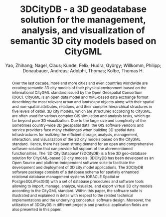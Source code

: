 ---
layout: technique
title: "3DCityDB - a 3D geodatabase solution for the management, analysis, and visualization of semantic 3D city models based on CityGML"
classifications:
    system_type: "False"
    technique: "False"
    design_study: "False"
    evaluation: "False"
    data: "True"
    analysis: "False"
    generation: "False"
    curation_and_transformation: "False"
    management: "True"
    modeling: "False"
    urban_analysis: "False"
    visualization: "True"
    sunlight_access: "True"
    wind_ventilation: "False"
    view_impact: "False"
    energy: "False"
    damage_and_disaster_management: "False"
    climate: "False"
    sound: "False"
    property_cadastre: "False"
    other_use: "False"
    lookup: "False"
    browse: "False"
    locate: "False"
    explore: "True"
    identify: "True"
    compare: "True"
    summarize: "False"
    distribution: "True"
    trends: "False"
    outliers: "False"
    extremes: "False"
    features: "True"
    target_discovery: "True"
    target_access: "True"
    spatial_relation: "True"
    buildings: "True"
    streets: "True"
    nature: "False"
    uniform_discretization: "True"
    structural_subdivision: "True"
    univariate: "True"
    multivariate: "False"
    volumetric: "False"
    temporal: "False"
    sensing: "False"
    statistical: "False"
    simulation_based: "True"
    learning_based: "False"
    surveyed: "False"
    site: "True"
    block: "True"
    multi_block: "True"
    city: "True"
    va_wo_model: "False"
    post_model: "False"
    model_integrated: "False"
    assisted_models: "False"
    overlay: "True"
    embedded: "False"
    linked: "True"
    temporal_jx: "False"
    spatial_jx: "False"
    filter: "True"
    aggregate: "True"
    embed: "True"
    glyphs: "False"
    bar_charts: "False"
    scatterplots: "False"
    linegraphs: "True"
    matrix: "False"
    grid: "False"
    boxplot: "False"
    parallel_coordinates: "False"
    map_2d: "False"
    map_3d: "True"
    walking: "False"
    steering: "False"
    selection_based: "False"
    manipulation_based: "True"
    distortion: "False"
    ghosting: "False"
    culling: "False"
    birds_view: "False"
    multi_view: "False"
    assisted_steering: "False"
    other: "False"
    vr_cave: "False"
    ar: "False"
    desktop: "True"
    mobile: "False"
    case_study: "True"
    user_study: "False"
    statistical_evaluation: "False"
    expert_interviews: "False"
key: "EWCNJQAP"
item_type: "journalArticle"
publication_year: "2018"
author: "Yao, Zhihang; Nagel, Claus; Kunde, Felix; Hudra, György; Willkomm, Philipp; Donaubauer, Andreas; Adolphi, Thomas; Kolbe, Thomas H."
publication_title: "Open Geospatial Data, Software and Standards"
isbn: "nan"
issn: "2363-7501"
doi: "10.1186/s40965-018-0046-7"
url_paper: "https://opengeospatialdata.springeropen.com/articles/10.1186/s40965-018-0046-7"
abstract_note: "nan"
date_added: "2023-01-30 00:37:30"
date_modified: "2023-01-30 00:37:30"
access_date: "2023-01-30 00:37:30"
pages: "5"
num_pages: "nan"
issue: "1"
volume: "3.0"
number_of_volumes: "nan"
journal_abbreviation: "Open geospatial data, softw. stand."
short_title: "nan"
series: "nan"
series_number: "nan"
series_text: "nan"
series_title: "nan"
publisher: "nan"
place: "nan"
language: "en"
rights: "nan"
type: "nan"
archive: "nan"
archive_location: "nan"
library_catalog: "DOI.org (Crossref)"
call_number: "nan"
extra: "nan"
notes: "nan"
link_attachments: "nan"
manual_tags: "nan"
automatic_tags: "nan"
editor: "nan"
series_editor: "nan"
translator: "nan"
contributor: "nan"
attorney_agent: "nan"
book_author: "nan"
cast_member: "nan"
commenter: "nan"
composer: "nan"
cosponsor: "nan"
counsel: "nan"
interviewer: "nan"
producer: "nan"
recipient: "nan"
reviewed_author: "nan"
scriptwriter: "nan"
words_by: "nan"
guest: "nan"
number: "nan"
edition: "nan"
running_time: "nan"
scale: "nan"
medium: "nan"
artwork_size: "nan"
filing_date: "nan"
application_number: "nan"
assignee: "nan"
issuing_authority: "nan"
country: "nan"
meeting_name: "nan"
conference_name: "nan"
court: "nan"
references: "nan"
reporter: "nan"
legal_status: "nan"
priority_numbers: "nan"
programming_language: "nan"
version: "nan"
system: "nan"
code: "nan"
code_number: "nan"
section: "nan"
session: "nan"
committee: "nan"
history: "nan"
legislative_body: "nan"
abstract: "Over the last decade, more and more cities and even countries worldwide are creating semantic 3D city models of their physical environment based on the international CityGML standard issued by the Open Geospatial Consortium (OGC). CityGML is an open data model and XML-based data exchange format describing the most relevant urban and landscape objects along with their spatial and non-spatial attributes, relations, and their complex hierarchical structures in five levels of detail. 3D city models, which are structured according to CityGML, are often used for various complex GIS simulation and analysis tasks, which go far beyond pure 3D visualization. Due to the large size and complexity of the sometimes country-wide 3D geospatial data, the GIS software vendors and service providers face many challenges when building 3D spatial data infrastructures for realizing the efficient storage, analysis, management, interaction, and visualization of the 3D city models based on the CityGML standard. Hence, there has been strong demand for an open and comprehensive software solution that can provide full support of the aforementioned functionalities. The ‘3D City Database’ (3DCityDB) is a free 3D geo-database solution for CityGML-based 3D city models. 3DCityDB has been developed as an Open Source and platform-independent software suite to facilitate the development and deployment of 3D city model applications. The 3DCityDB software package consists of a database schema for spatially enhanced relational database management systems (ORACLE Spatial or PostgreSQL/PostGIS) with a set of database procedures and software tools allowing to import, manage, analyze, visualize, and export virtual 3D city models according to the CityGML standard. Within this paper, the software suite is illustrated and explained in detail with respect to the related technical implementations and the underlying conceptual software design. Moreover, the utilization of 3DCityDB in different projects and practical application fields are also presented in this paper."
---